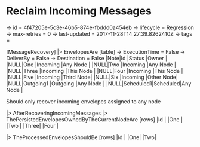 # Reclaim Incoming Messages

-> id = 4f47205e-5c3e-46b5-874e-fbddd0a454eb
-> lifecycle = Regression
-> max-retries = 0
-> last-updated = 2017-11-28T14:27:39.8262410Z
-> tags = 

[MessageRecovery]
|> EnvelopesAre
    [table]
    -> ExecutionTime = False
    -> DeliverBy = False
    -> Destination = False
    |Note|Id        |Status   |Owner     |
    |NULL|One       |Incoming |Any Node  |
    |NULL|Two       |Incoming |Any Node  |
    |NULL|Three     |Incoming |This Node |
    |NULL|Four      |Incoming |This Node |
    |NULL|Five      |Incoming |Third Node|
    |NULL|Six       |Incoming |Other Node|
    |NULL|Outgoing1 |Outgoing |Any Node  |
    |NULL|Scheduled1|Scheduled|Any Node  |


Should only recover incoming envelopes assigned to any node

|> AfterRecoveringIncomingMessages
|> ThePersistedEnvelopesOwnedByTheCurrentNodeAre
    [rows]
    |Id   |
    |One  |
    |Two  |
    |Three|
    |Four |

|> TheProcessedEnvelopesShouldBe
    [rows]
    |Id |
    |One|
    |Two|

~~~
